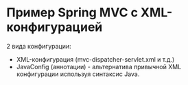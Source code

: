 Пример Spring MVC с XML-конфигурацией
=====================================

2 вида конфигурации:
* XML-конфигурация (mvc-dispatcher-servlet.xml и т.д.)
* JavaConfig (аннотации) - альтернатива привычной XML конфигурации используя синтаксис Java.

